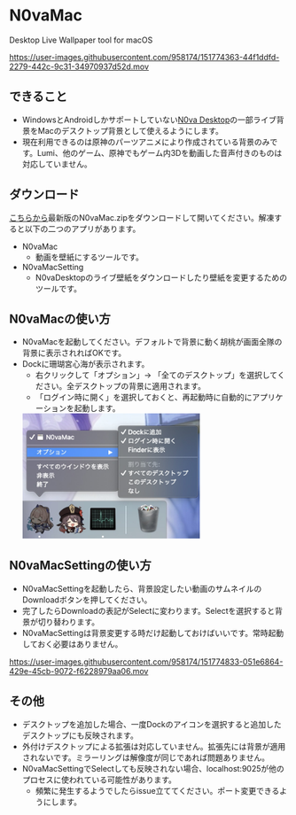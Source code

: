# N0vaMac
Desktop Live Wallpaper tool for macOS 

https://user-images.githubusercontent.com/958174/151774363-44f1ddfd-2279-442c-9c31-34970937d52d.mov


## できること
* WindowsとAndroidしかサポートしていない[N0va Desktop](https://n0vadp.mihoyo.com/)の一部ライブ背景をMacのデスクトップ背景として使えるようにします。
* 現在利用できるのは原神のパーツアニメにより作成されている背景のみです。Lumi、他のゲーム、原神でもゲーム内3Dを動画した音声付きのものは対応していません。

## ダウンロード
[こちらから](https://github.com/yoshidan/N0vaMac/releases)最新版のN0vaMac.zipをダウンロードして開いてください。解凍すると以下の二つのアプリがあります。
* N0vaMac
  - 動画を壁紙にするツールです。
* N0vaMacSetting 
  - N0vaDesktopのライブ壁紙をダウンロードしたり壁紙を変更するためのツールです。

## N0vaMacの使い方
* N0vaMacを起動してください。デフォルトで背景に動く胡桃が画面全隊の背景に表示されればOKです。
* Dockに珊瑚宮心海が表示されます。
  - 右クリックして「オプション」→ 「全てのデスクトップ」を選択してください。全デスクトップの背景に適用されます。
  - 「ログイン時に開く」を選択しておくと、再起動時に自動的にアプリケーションを起動します。
  <img src="./images/setting.jpg" width="320"/>

## N0vaMacSettingの使い方
* N0vaMacSettingを起動したら、背景設定したい動画のサムネイルのDownloadボタンを押してください。
* 完了したらDownloadの表記がSelectに変わります。Selectを選択すると背景が切り替わります。
* N0vaMacSettingは背景変更する時だけ起動しておけばいいです。常時起動しておく必要はありません。

https://user-images.githubusercontent.com/958174/151774833-051e6864-429e-45cb-9072-f6228979aa06.mov
  
## その他
* デスクトップを追加した場合、一度Dockのアイコンを選択すると追加したデスクトップにも反映されます。
* 外付けデスクトップによる拡張は対応していません。拡張先には背景が適用されないです。ミラーリングは解像度が同じであれば問題ありません。
* N0vaMacSettingでSelectしても反映されない場合、localhost:9025が他のプロセスに使われている可能性があります。
  - 頻繁に発生するようでしたらissue立ててください。ポート変更できるようにします。 
